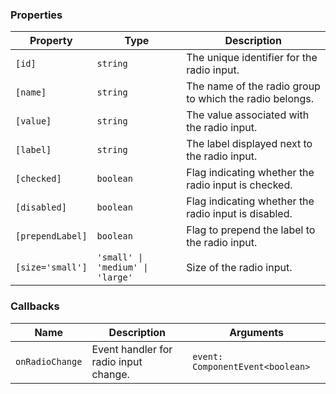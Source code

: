 ### Properties

| Property         | Type                             | Description                                             |
| ---------------- | -------------------------------- | ------------------------------------------------------- |
| `[id]`           | `string`                         | The unique identifier for the radio input.              |
| `[name]`         | `string`                         | The name of the radio group to which the radio belongs. |
| `[value]`        | `string`                         | The value associated with the radio input.              |
| `[label]`        | `string`                         | The label displayed next to the radio input.            |
| `[checked]`      | `boolean`                        | Flag indicating whether the radio input is checked.     |
| `[disabled]`     | `boolean`                        | Flag indicating whether the radio input is disabled.    |
| `[prependLabel]` | `boolean`                        | Flag to prepend the label to the radio input.           |
| `[size='small']` | `'small' \| 'medium' \| 'large'` | Size of the radio input.                                |

### Callbacks

| Name            | Description                           | Arguments                        |
| --------------- | ------------------------------------- | -------------------------------- |
| `onRadioChange` | Event handler for radio input change. | `event: ComponentEvent<boolean>` |
